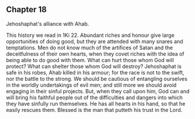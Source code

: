 ## Chapter 18

Jehoshaphat's alliance with Ahab.

This history we read in 1Ki 22. Abundant riches and honour give large opportunities of doing good, but they are attended with many snares and temptations. Men do not know much of the artifices of Satan and the deceitfulness of their own hearts, when they covet riches with the idea of being able to do good with them. What can hurt those whom God will protect? What can shelter those whom God will destroy? Jehoshaphat is safe in his robes, Ahab killed in his armour; for the race is not to the swift, nor the battle to the strong. We should be cautious of entangling ourselves in the worldly undertakings of evil men; and still more we should avoid engaging in their sinful projects. But, when they call upon him, God can and will bring his faithful people out of the difficulties and dangers into which they have sinfully run themselves. He has all hearts in his hand, so that he easily rescues them. Blessed is the man that putteth his trust in the Lord.


